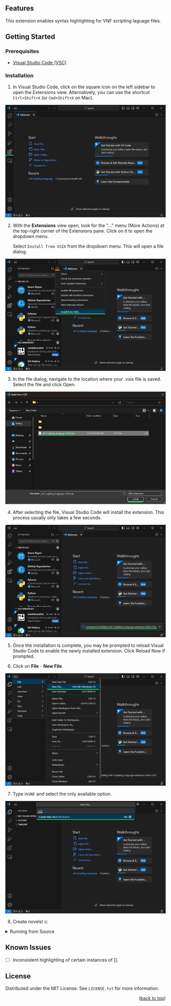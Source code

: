 ## Features

This extension enables syntax highlighting for VNF scripting laguage files.

<!-- GETTING STARTED -->
## Getting Started

### Prerequisites

- [Visual Studio Code (VSC)](https://code.visualstudio.com/download)

### Installation

1. In Visual Studio Code, click on the square icon on the left sidebar to open the Extensions view. Alternatively, you can use the shortcut `Ctrl+Shift+X` (or `Cmd+Shift+X` on Mac).

![Step 1](images/1.jpg)

2. With the **Extensions** view open, look for the "..." menu (More Actions) at the top-right corner of the Extensions pane. Click on it to open the dropdown menu.

    Select `Install from VSIX` from the dropdown menu. This will open a file dialog.

![Step 2](images/2.jpg)

3. In the file dialog, navigate to the location where your .vsix file is saved. Select the file and click Open.

![Step 3](images/3.jpg)

4. After selecting the file, Visual Studio Code will install the extension. This process usually only takes a few seconds.

![Step 4](images/4.jpg)

5. Once the installation is complete, you may be prompted to reload Visual Studio Code to enable the newly installed extension. Click Reload Now if prompted.

6. Click on **File** - **New File**.

![Step 6](images/6.jpg)

7. Type in`VNF` and select the only available option.

![Step 7](images/7.jpg)

8. Create novels! c:

<details>

<summary>Running from Source</summary>

### Running from Source

1. Open new VSCode windows

2. Open the source files folder: **File** - **Open Folder** and select your `vnf-scripting-language` folder.

3. Press F5 to Run

4. This will open a new instance of VSCode with the extension loaded. You should be able to create and open files here.

Building from source would require installation of `vsce` npm package. You should be able to run `vsce package` in this repo's folder and get a packaged extension file (`.vsix`).

</details>


## Known Issues

- [ ] Inconsistent highlighting of certain instances of [].

<!-- LICENSE -->
## License

Distributed under the MIT License. See `LICENSE.txt` for more information.

<p align="right">(<a href="#features">back to top</a>)</p>